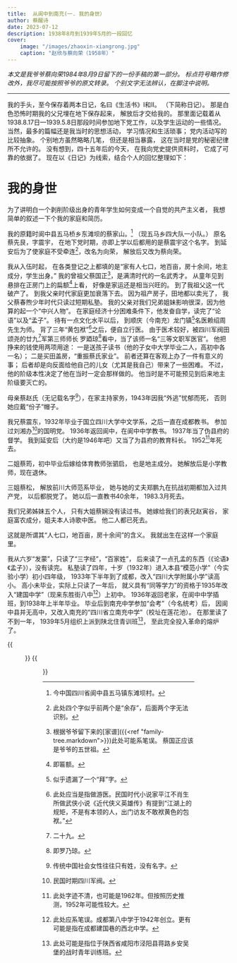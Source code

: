 ```yaml
---
title:  从阆中到南充(一. 我的身世）
author: 蔡醒诗
date: 2023-07-12
description: 1938年8月到1939年5月的一段回忆
cover:
    image: "/images/zhaoxin-xiangrong.jpg"
    caption: "赵欣与蔡向荣（1958年）"
---
```


*本文是我爷爷蔡向荣1984年8月9日留下的一份手稿的第一部分。
标点符号略作修改外，我尽可能按照爷爷的原文转录。
个别文字无法辨认，在脚注中说明。*

---

我的手头，至今保存着两本日记，名曰《生活书》I和II。
（下简称日记）。
那是白色恐怖时期我的父兄埋在地下保存起来，
解放后才交给我的。
那里面记载着从1938.8.17日—1939.5.8日那段时间参加地下党工作，以及学生运动的一些情况。
当然，最多的篇幅还是我当时的思想活动，
学习情况和生活琐事；
党内活动写的比较抽象。
个别地方虽然略略几笔，
但还是相当暴露，
这在当时是党的秘密纪律所不允许的。
没有想到，四十五年后的今天，
在我向党史提供资料时，
它成了可靠的依据了。
现在以《日记》为线索，结合个人的回忆整理如下：


# 我的身世

为了讲明白一个剥削阶级出身的青年学生如何变成一个自觉的共产主义者，
我想简单的叙述一下个我的家庭和简历。

我的原籍时阆中县五马桥乡东滩坝的蔡家山。[^1]
（现五马乡四大队一小队。）
原名蔡先艮，字震宇，
在地下党时期，亦即上学以后都用的是蔡震宇这个名字。
到延安后为了使家庭不受牵连[^10]，改名为向荣，
解放后又改为蔡向荣。

我从入伍时起，
在各类登记之上都填的是“家有人七口，地百亩，房十余间，地主成分，学生出身。”
我的曾祖父蔡国正[^2]，是满清时代的一名武秀才。
从童年见到悬排在正房门上的扁额[^3]上看，
好像是家运还是相当兴旺的。
到了我祖父这一代破产了。
到我父亲时代家庭更加衰落下去。
因为祖产房子，田地都以卖光了，
我父蔡春煦少年时代只读过短期私塾。
我的父亲对我们兄弟姐妹影响很深，因为他算的起一个“中兴人物”。
在家庭经济十分困难条件下，他发奋自学，读完了“论语”以及“孟子”。
待有一点文化水平以后，
到顺庆（今南充）龙门镇[^13]名医赖绍周先生为师。
背了三年“黄包袱”[^4]之后，便自立行医。
由于医术较好，被四川军阀田颂尧的廿九[^9]军第三师师长
罗廼琼[^5]看中，当了该师一名“三等文职军医官”。
他把挣来的钱使用两项用途：
一是送孩子读书（他的子女中大学毕业二人，高初中各一名）；
二是买田盖房，“重振蔡氏家业”。
前者还算在客观上办了一件有意义的事；
后者却是向反面给他自己的儿女（尤其是我自己）带来了一些困难。
不过，他的阶级本性决定了他在当时一定会那样做的。
他当时是不可能预见到后来地主阶级要灭亡的。

母亲蔡赵氏（无记载名字[^11]），在家主持家务，1943年因我“外逃”忧郁而死，
否则她应戴“份子”帽子。

我兄蔡震东，1932年毕业于国立四川大学中文学系，之后一直在成都教书。
参加过刘湘办[^6]的国明党。
1936年返回阆中，在阆中中学教书。
1937年当了伪县府的督学。
我到延安后（大约是1946年吧）又当了为县府的教育科长。
1952[^7]年死去。

二姐蔡筠，初中毕业后嫁给体育教师张驷启，
也是地主成分。
她解放后是小学教师，现在退休。

三姐蔡松，
解放前川大师范系毕业，
她与她的丈夫郑鹏九在抗战初期都加入过共产党，
以后都脱党了。
她以后一直教书40余年，
1983.3月死去。

我们兄弟姊妹五个人，
只有大姐蔡娴没有读过书。
她嫁给我们的表兄赵寅谷，
家庭富农成分，姐夫本人诗歌中医。
他二人都已死去。

这就是所谓其“人七口，地百亩，房十余间”的含义。
我就出生在这样一个家庭里。

我从六岁“发蒙”，只读了“三字经”，“百家姓”，
后来读了一点孔孟的东西（《论语》《孟子》），没有读完。
私塾读了四年，十岁（1932年）进入本县“模范小学”（今实验小学）初小四年级，
1933年下半年到了成都，改入“四川大学附属小学”读高小。
高小未毕业，实际上只读了一年后，
就义具有“同等学力”的资格于1935年改入“建国中学”（现来东胜街八中[^8]）上初中。
1936年返回老家，在阆中中学插班，到1938年上半年毕业。
毕业后到南充中学参加“会考”（今名统考）后，
因阆中县并无高中，又改入南充的“四川省立南充中学”（校址在莲花池）。
在那里读了不到一年，
1939年5月组织上派到陕北住青训班[^12]，
至此完全投入革命的熔炉了。


{{<figure src="01.jpg" title="爷爷的手稿第1页" >}}
{{<figure src="02.jpg" title="爷爷的手稿第2页" >}}

[^1]:今中国四川省阆中县五马镇东滩坝村。
[^2]:根据爷爷留下来的[家谱]({{<ref "family-tree.markdown">}})此处可能系笔误。
蔡国正应该是爷爷的五世祖。
[^3]:即匾额。
[^4]:此处应当是指做游医。民国时代小说家平江不肖生所做武侠小说《近代侠义英雄传》有提到“江湖上的规矩，不是有本领的人，出门访友不敢袱黄色的包袱。”
[^5]:即罗乃琼。
[^6]:民国时期四川军阀。
[^7]:此处字迹不清，也可能是1962年。但按照历史推测，1952年可能性较大。
[^8]:此处应系笔误。成都第八中学于1942年创立。更有可能是指在成都建国巷的西北中学。
[^9]:二十九。
[^10]:此处四个字似乎前两个是“余存”，后面两个字无法识别。
[^11]:传统中国社会女性往往只有姓，没有名字。
[^12]:此处可能是指位于陕西省咸阳市泾阳县蒋路乡安吴堡的战时青年训练班。
[^13]:似乎遗漏了一个“拜”字。
